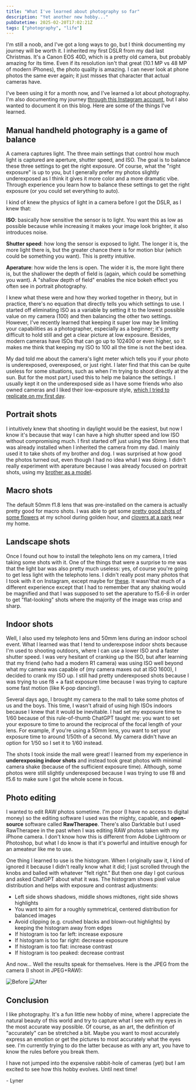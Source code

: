```yaml
---
title: "What I've learned about photography so far"
description: "Yet another new hobby..."
pubDatetime: 2025-02-20T17:02:21Z
tags: ["photography", "life"]
---
```


I'm still a noob, and I've got a long ways to go, but I think documenting my journey will be worth it.
I inherited my first DSLR from my dad last Christmas. It's a Canon EOS 40D, which is a pretty old camera, but probably amazing for its time. Even if its resolution isn't that great (10.1 MP vs 48 MP of modern iPhones), the photo quality is amazing. I can never look at phone photos the same ever again; it just misses that character that actual cameras have.

I've been using it for a month now, and I've learned a lot about photography. I'm also documenting my journey [through this Instagram account](https://www.instagram.com/icliptheworld/), but I also wanted to document it on this blog. Here are some of the things I've learned.

## Manual handheld photography is a game of balance

A camera captures light. The three main settings that control how much light is captured are aperture, shutter speed, and ISO. The goal is to balance these three settings to get the right exposure. Of course, what the "right exposure" is up to you, but I generally prefer my photos slightly underexposed as I think it gives it more color and a more dramatic vibe. Through experience you learn how to balance these settings to get the right exposure (or you could set everything to auto).

I kind of knew the physics of light in a camera before I got the DSLR, as I knew that:

**ISO**: basically how sensitive the sensor is to light. You want this as low as possible because while increasing it makes your image look brighter, it also introduces noise.

**Shutter speed**: how long the sensor is exposed to light. The longer it is, the more light there is, but the greater chance there is for motion blur (which could be something you want). This is pretty intuitive.

**Aperature**: how wide the lens is open. The wider it is, the more light there is, but the shallower the depth of field is (again, which could be something you want). A "shallow depth of field" enables the nice bokeh effect you often see in portrait photography.

I knew what these were and how they worked together in theory, but in practice, there's no equation that directly tells you which settings to use. I started off eliminating ISO as a variable by setting it to the lowest possible value on my camera (100) and then balancing the other two settings. However, I've recently learned that keeping it super low may be limiting your capabilities as a photographer, especially as a beginner; it's pretty difficult to hold still and get a clear picture at low exposure. Besides, modern cameras have ISOs that can go up to 102400 or even higher, so it makes me think that keeping my ISO to 100 all the time is not the best idea.

My dad told me about the camera's light meter which tells you if your photo is underexposed, overexposed, or just right. I later find that this can be quite useless for some situations, such as when I'm trying to shoot directly at the sun. But for the most part,I used this to help me balance the settings. I usually kept it on the underexposed side as I have some friends who also owned cameras and I liked their low-exposure style, [which I tried to replicate on my first day](https://www.instagram.com/p/DEBEbjSTmON/?img_index=1).

## Portrait shots

I intuitively knew that shooting in daylight would be the easiest, but now I know it's because that way I can have a high shutter speed and low ISO without compromising much. I first started off just using the 50mm lens that was already installed when I inherited the camera from my dad. I mainly used it to take shots of my brother and dog. I was surprised at how good the photos turned out, even though I had no idea what I was doing. I didn't really experiment with aperature because I was already focused on portrait shots, using my [brother as a model](https://www.instagram.com/p/DEWEGBgP6Wx/?img_index=2).

## Macro shots

The default 50mm f1.8 lens that was pre-installed on the camera is actually pretty good for macro shots. I was able to get some [pretty good shots of some flowers](https://www.instagram.com/p/DE6KGg6PS1T/?img_index=2) at my school during golden hour, and [clovers at a park](https://www.instagram.com/p/DEBEbjSTmON/?img_index=2) near my home.

## Landscape shots

Once I found out how to install the telephoto lens on my camera, I tried taking some shots with it. One of the things that were a surprise to me was that the light bar was also pretty much useless: yes, of course you're going to get less light with the telephoto lens. I didn't really post many photos that I took with it on Instagram, except maybe for [these](https://www.instagram.com/p/DGKKSXHRhkJ/?img_index=4). It wasn'that much of a different experience except that I had to remember that any shaking would be magnified and that I was supposed to set the aperature to f5.6-8 in order to get "flat-looking" shots where the majority of the image was crisp and sharp.

## Indoor shots

Well, I also used my telephoto lens and 50mm lens during an indoor school event. What I learned was that I tend to underexpose indoor shots because I'm used to shooting outdoors, where I can use a lower ISO and a faster shutter speed. I was very hesitant of cranking up the ISO, but after learning that my friend (who had a modern R1 camera) was using ISO well beyond what my camera was capable of (my camera maxes out at ISO 1600), I decided to crank my ISO up. I still had pretty underexposed shots because I was trying to use f8 + a fast exposure time because I was trying to capture some fast motion (like K-pop dancing!).

Several days ago, I brought my camera to the mall to take some photos of us and the boys. This time, I wasn't afraid of using high ISOs indoors because I knew that it would be inevitable. I had set my exposure time to 1/60 because of this rule-of-thumb ChatGPT taught me: you want to set your exposure to time to around the reciprocal of the focal length of your lens. For example, if you're using a 50mm lens, you want to set your exposure time to around 1/50th of a second. My camera didn't have an option for 1/50 so I set it to 1/60 instead.

The shots I took inside the mall were great! I learned from my experience in **underexposing indoor shots** and instead took great photos with minimal camera shake (because of the sufficient exposure time). Although, some photos were still slightly underexposed because I was trying to use f8 and f5.6 to make sure I got the whole scene in focus.

## Photo editing

I wanted to edit RAW photos sometime. I'm poor (I have no access to digital money) so the editing software I used was the mighty, capable, and **open-source** software called **RawTherapee**. There's also Darktable but I used RawTherapee in the past when I was editing RAW photos taken with my iPhone camera. I don't know how this is different from Adobe Lightroom or Photoshop, but what I do know is that it's powerful and intuitive enough for an ameateur like me to use.

One thing I learned to use is the histogram. When I originally saw it, I kind of ignored it because I didn't really know what it did; I just scrolled through the knobs and balled with whatever "felt right." But then one day I got curious and asked ChatGPT about what it was. The histogram shows pixel value distribution and helps with exposure and contrast adjustments:

* Left side shows shadows, middle shows midtones, right side shows highlights
* You want to aim for a roughly symmetrical, centered distribution for balanced images
* Avoid clipping (e.g. crushed blacks and blown-out highlights) by keeping the histogram away from edges
* If histogram is too far left: increase exposure
* If histogram is too far right: decrease exposure
* If histogram is too flat: increase contrast
* If histogram is too peaked: decrease contrast

And now... Well the results speak for themselves. Here is the JPEG from the camera (I shoot in JPEG+RAW):

![Before](@assets/IMG_8017.JPG)
![After](@assets/IMG_8017_edited.jpg)

## Conclusion

I like photography. It's a fun little new hobby of mine, where I appreciate the natural beauty of this world and try to capture what I see with my eyes in the most accurate way possible. Of course, as an art, the definition of "accurately" can be stretched a bit. Maybe you want to most accurately express an emotion or get the pictures to most accurately what the eyes see. I'm currently trying to do the latter because as with any art, you have to know the rules before you break them.

I have not jumped into the expensive rabbit-hole of cameras (yet) but I am excited to see how this hobby evolves. Until next time!

\- Lyner
